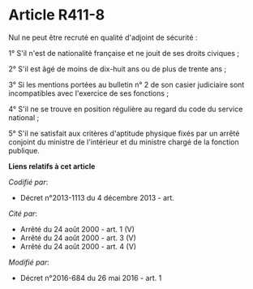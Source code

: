 # Article R411-8

Nul ne peut être recruté en qualité d'adjoint de sécurité :

1° S'il n'est de nationalité française et ne jouit de ses droits civiques ;

2° S'il est âgé de moins de dix-huit ans ou de plus de trente ans ;

3° Si les mentions portées au bulletin n° 2 de son casier judiciaire sont incompatibles avec l'exercice de ses fonctions ;

4° S'il ne se trouve en position régulière au regard du code du service national ;

5° S'il ne satisfait aux critères d'aptitude physique fixés par un arrêté conjoint du ministre de l'intérieur et du ministre
chargé de la fonction publique.

**Liens relatifs à cet article**

_Codifié par_:

  - Décret n°2013-1113 du 4 décembre 2013 - art.

_Cité par_:

  - Arrêté du 24 août 2000 - art. 1 (V)
  - Arrêté du 24 août 2000 - art. 3 (V)
  - Arrêté du 24 août 2000 - art. 4 (V)

_Modifié par_:

  - Décret n°2016-684 du 26 mai 2016 - art. 1
